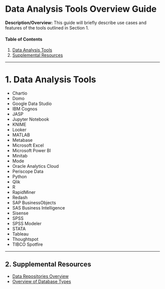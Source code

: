 # Data Analysis Tools Overview Guide
**Description/Overview:** This guide will briefly describe use cases and features of the tools outlined in Section 1.
  
#### Table of Contents
1. [Data Analysis Tools](#tools)
2. [Supplemental Resources](#supplemental)
  
<hr />
  
# <a name="tools">1. Data Analysis Tools</a>
  
* Chartio
* Domo
* Google Data Studio
* IBM Cognos
* JASP
* Jupyter Notebook
* KNIME
* Looker
* MATLAB
* Metabase
* Microsoft Excel
* Microsoft Power BI
* Minitab
* Mode
* Oracle Analytics Cloud
* Periscope Data
* Python
* Qlik
* R
* RapidMiner
* Redash
* SAP BusinessObjects
* SAS Business Intelligence
* Sisense
* SPSS
* SPSS Modeler
* STATA
* Tableau
* Thoughtspot
* TIBCO Spotfire

<hr />
  
## <a name="supplemental">2. Supplemental Resources</a>
  
* [Data Repositories Overview](https://github.com/chaseofthejungle/data-repositories-overview)  
* [Overview of Database Types](https://github.com/chaseofthejungle/types-of-databases)
